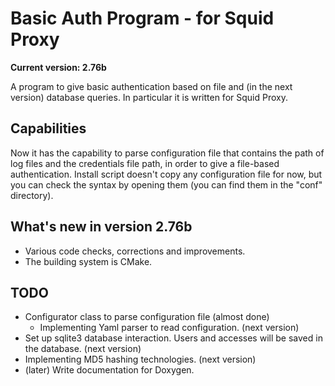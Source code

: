 Basic Auth Program - for Squid Proxy
=======================

**Current version: 2.76b**

A program to give basic authentication based on file and (in the next version) database queries. In particular it is written for Squid Proxy.

Capabilities
-----

Now it has the capability to parse configuration file that contains the path of log files and the credentials file path, in order to give a file-based authentication.
Install script doesn't copy any configuration file for now, but you can check the syntax by opening them (you can find them in the "conf" directory).

What's new in version 2.76b
-----

* Various code checks, corrections and improvements.
* The building system is CMake.

TODO
-----

* Configurator class to parse configuration file (almost done)
  * Implementing Yaml parser to read configuration. (next version)
* Set up sqlite3 database interaction. Users and accesses will be saved in the database. (next version)
* Implementing MD5 hashing technologies. (next version)
* (later) Write documentation for Doxygen.
